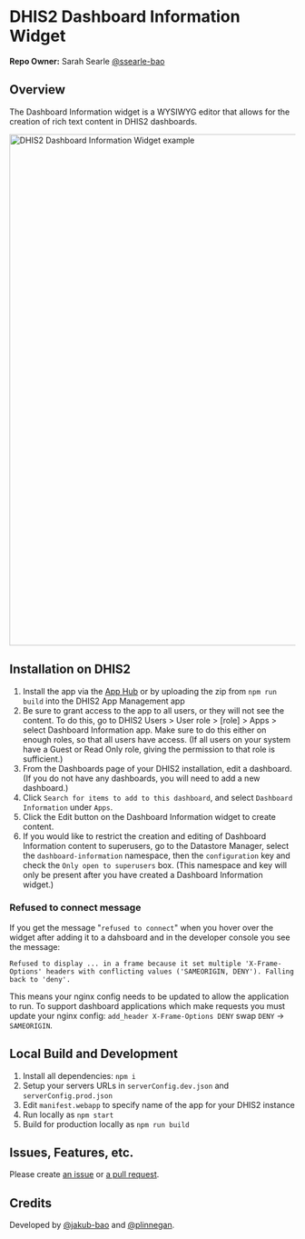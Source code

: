 # DHIS2 Dashboard Information Widget

**Repo Owner:** Sarah Searle [@ssearle-bao](https://github.com/ssearle-bao)

## Overview

The Dashboard Information widget is a WYSIWYG editor that allows for the creation of rich text content in DHIS2 dashboards.

<img width="900" alt="DHIS2 Dashboard Information Widget example" src="https://user-images.githubusercontent.com/852673/102401297-150f0800-3fb1-11eb-86c9-acc31d73c3a9.png">

## Installation on DHIS2

1. Install the app via the [App Hub](https://apps.dhis2.org/) or by uploading the zip from `npm run build` into the DHIS2 App Management app
2. Be sure to grant access to the app to all users, or they will not see the content. To do this, go to DHIS2 Users > User role > [role] > Apps > select Dashboard Information app. Make sure to do this either on enough roles, so that all users have access. (If all users on your system have a Guest or Read Only role, giving the permission to that role is sufficient.)
3. From the Dashboards page of your DHIS2 installation, edit a dashboard. (If you do not have any dashboards, you will need to add a new dashboard.)
4. Click `Search for items to add to this dashboard`, and select `Dashboard Information` under `Apps`.
5. Click the Edit button on the Dashboard Information widget to create content.
6. If you would like to restrict the creation and editing of Dashboard Information content to superusers, go to the Datastore Manager, select the `dashboard-information` namespace, then the `configuration` key and check the `Only open to superusers` box. (This namespace and key will only be present after you have created a Dashboard Information widget.)

### Refused to connect message

If you get the message "`refused to connect`" when you hover over the widget after adding it to a dahsboard and in the developer console you see the message:

```
Refused to display ... in a frame because it set multiple 'X-Frame-Options' headers with conflicting values ('SAMEORIGIN, DENY'). Falling back to 'deny'.
```

This means your nginx config needs to be updated to allow the application to run. To support dashboard applications which make requests you must update your nginx config: `add_header X-Frame-Options DENY` swap `DENY` -> `SAMEORIGIN`.

## Local Build and Development

1. Install all dependencies: `npm i`
2. Setup your servers URLs in `serverConfig.dev.json` and `serverConfig.prod.json`
3. Edit `manifest.webapp` to specify name of the app for your DHIS2 instance
4. Run locally as `npm start`
5. Build for production locally as `npm run build`

## Issues, Features, etc.

Please create [an issue](https://github.com/pepfar-datim/dashboard-information-widget/issues) or [a pull request](https://github.com/pepfar-datim/dashboard-information-widget/pulls).

## Credits

Developed by [@jakub-bao](https://github.com/jakub-bao) and [@plinnegan](https://github.com/plinnegan).
